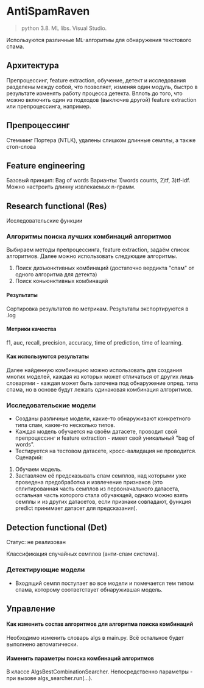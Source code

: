 # AntiSpamRaven
> python 3.8. ML libs. Visual Studio.

Используются различные ML-алгоритмы для обнаружения текстового спама.
## Архитектура
Препроцессинг, feature extraction, обучение, детект и исследования разделены между собой, что позволяет, изменяя один модуль, быстро в результате изменять работу процесса детекта. Вплоть до того, что можно включить один из подходов (выключив другой) feature extraction или препроцессинга, например. 
## Препроцессинг
Стемминг Портера (NTLK), удалены слишком длинные семплы, а также стоп-слова
## Feature engineering
Базовый принцип: Bag of words
Варианты: 1)words counts, 2)tf, 3)tf-idf. Можно настроить длинну извлекаемых n-грамм. 
## Research functional (Res)
Исследовательские функции
### Алгоритмы поиска лучших комбинаций алгоритмов
Выбираем методы препроцессинга, feature extraction, задаём список алгоритмов. Далее можно использовать следующие алгоритмы.
1. Поиск дизъюнктивных комбинаций (достаточно вердикта "спам" от одного алгоритма для детекта)
2. Поиск коньюнктивных комбинаций 
#### Результаты
Сортировка результатов по метрикам. Результаты экспортируются в .log
#### Метрики качества
f1, auc, recall, precision, accuracy, time of prediction, time of learning.
#### Как используются результаты
Далее найденную комбинацию можно использовать для создания многих моделей, 
каждая из которых может отличаться от других лишь словарями - каждая может быть заточена под обнаружение опред. типа спама, 
но в основе будут лежать одинаковая комбинация алгоритмов. 
### Исследовательские модели
- Созданы различные модели, какие-то обнаруживают конкретного типа спам, какие-то несколько типов. 
- Каждая модель обучается на своём датасете, проводит свой препроцессинг и feature extraction - имеет свой уникальный "bag of words".
- Тестируется на тестовом датасете, кросс-валидация не проводится.
Сценарий: 
1. Обучаем модель.
2. Заставляем её предсказывать спам семплов, над которыми уже проведена предобработка и извлечение признаков (это сплитированная часть семплов из первоначального датасета, остальная часть которого стала обучающей, однако можно взять семплы и из других датасетов, если признаки совпадают, функция predict принимает датасет для предсказания). 
## Detection functional (Det)
Статус: не реализован

Классификация случайных семплов (анти-спам система).
### Детектирующие модели
- Входящий семпл поступает во все модели и помечается тем типом спама, которому соответствует обнаружившая модель.
## Управление
#### Как изменить состав алгоритмов для алгоритма поиска комбинаций
Необходимо изменить словарь algs в main.py. Всё остальное будет выполнено автоматически.
#### Изменить параметры поиска комбинаций алгоритмов
В классе AlgsBestCombinationSearcher. Непосредственно параметры - при вызове algs_searcher.run(...).

